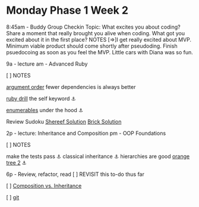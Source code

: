 # Monday Phase 1 Week 2
8:45am - Buddy Group Checkin
Topic: What excites you about coding? Share a moment that really brought you alive when coding. What got you excited about it in the first place?
NOTES
[=>]I get really excited about MVP. Minimum viable product should come shortly after pseudoding. Finish psuedocoing as soon as you feel the MVP.
Little cars with Diana was so fun.

9a - lecture
am - Advanced Ruby

[ ] NOTES










[argument order](https://github.com/sf-fiddler-crabs-2015/design-drill-argument-order-dependency-challenge)
fewer dependencies is always better

[ruby drill](https://github.com/sf-fiddler-crabs-2015/ruby-drill-the-self-keyword-challenge) the self keyword :anchor:

[enumerables]( https://github.com/sf-fiddler-crabs-2015/review-enumerable-methods-challenge) under the hood  :anchor:

Review Sudoku
[Shereef Solution](https://gist.github.com/shereefb/fd9a62cda2d49e7c0ba7)
[Brick Solution](https://gist.github.com/brickthorn/6f03b3dc74eb690d8293)

2p - lecture: Inheritance and Composition
pm - OOP Foundations

[ ] NOTES





make the tests pass :anchor:
classical inheritance :anchor: hierarchies are good
[orange tree 2](https://github.com/sf-fiddler-crabs-2015/orange-tree-2-groves-challenge) :anchor:

6p - Review, refactor, read
[ ]  REVISIT this to-do thus far


[ ] [Composition vs. Inheritance](https://github.com/sf-fiddler-crabs-2015/phase-1-guide/blob/master/week-2/discussions/intro-to-oo.md)

[ ] [git](http://pcottle.github.io/learnGitBranching)

